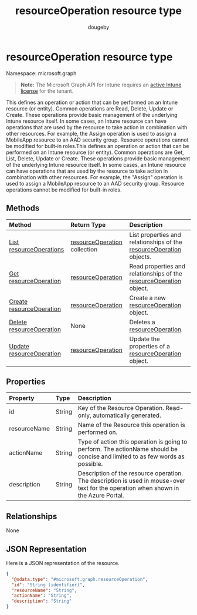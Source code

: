 ﻿---
title: "resourceOperation resource type"
description: "Describes the resourceOperation resource (entity) of the Microsoft Graph API (REST), which supports Intune workflows related to role-based access control (RBAC)."
author: "dougeby"
localization_priority: Normal
ms.prod: "intune"
doc_type: resourcePageType
---

# resourceOperation resource type

Namespace: microsoft.graph

> **Note:** The Microsoft Graph API for Intune requires an [active Intune license](https://go.microsoft.com/fwlink/?linkid=839381) for the tenant.

This defines an operation or action that can be performed on an Intune resource (or entity).  Common operations are Read, Delete, Update or Create.  These operations provide basic management of the underlying Intune resource itself.  In some cases, an Intune resource can have operations that are used by the resource to take action in combination with other resources.  For example, the Assign operation is used to assign a MobileApp resource to an AAD security group.  Resource operations cannot be modified for built-in roles.This defines an operation or action that can be performed on an Intune resource (or entity).  Common operations are Get, List, Delete, Update or Create.  These operations provide basic management of the underlying Intune resource itself.  In some cases, an Intune resource can have operations that are used by the resource to take action in combination with other resources.  For example, the "Assign" operation is used to assign a MobileApp resource to an AAD security group.  Resource operations cannot be modified for built-in roles.

## Methods

| Method                                                                     | Return Type                                                                   | Description                                                                                                          |
| :------------------------------------------------------------------------- | :---------------------------------------------------------------------------- | :------------------------------------------------------------------------------------------------------------------- |
| [List resourceOperations](../api/intune-rbac-resourceoperation-list.md)    | [resourceOperation](../resources/intune-rbac-resourceoperation.md) collection | List properties and relationships of the [resourceOperation](../resources/intune-rbac-resourceoperation.md) objects. |
| [Get resourceOperation](../api/intune-rbac-resourceoperation-get.md)       | [resourceOperation](../resources/intune-rbac-resourceoperation.md)            | Read properties and relationships of the [resourceOperation](../resources/intune-rbac-resourceoperation.md) object.  |
| [Create resourceOperation](../api/intune-rbac-resourceoperation-create.md) | [resourceOperation](../resources/intune-rbac-resourceoperation.md)            | Create a new [resourceOperation](../resources/intune-rbac-resourceoperation.md) object.                              |
| [Delete resourceOperation](../api/intune-rbac-resourceoperation-delete.md) | None                                                                          | Deletes a [resourceOperation](../resources/intune-rbac-resourceoperation.md).                                        |
| [Update resourceOperation](../api/intune-rbac-resourceoperation-update.md) | [resourceOperation](../resources/intune-rbac-resourceoperation.md)            | Update the properties of a [resourceOperation](../resources/intune-rbac-resourceoperation.md) object.                |

## Properties

| Property     | Type   | Description                                                                                                                         |
| :----------- | :----- | :---------------------------------------------------------------------------------------------------------------------------------- |
| id           | String | Key of the Resource Operation. Read-only, automatically generated.                                                                  |
| resourceName | String | Name of the Resource this operation is performed on.                                                                                |
| actionName   | String | Type of action this operation is going to perform. The actionName should be concise and limited to as few words as possible.        |
| description  | String | Description of the resource operation. The description is used in mouse-over text for the operation when shown in the Azure Portal. |

## Relationships

None

## JSON Representation

Here is a JSON representation of the resource.

<!-- {
  "blockType": "resource",
  "keyProperty": "id",
  "@odata.type": "microsoft.graph.resourceOperation"
}
-->

```json
{
  "@odata.type": "#microsoft.graph.resourceOperation",
  "id": "String (identifier)",
  "resourceName": "String",
  "actionName": "String",
  "description": "String"
}
```
